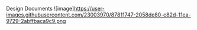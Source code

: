 Design Documents
![image]https://user-images.githubusercontent.com/23003970/87811747-2058de80-c82d-11ea-9729-2abffbaca9c9.png

